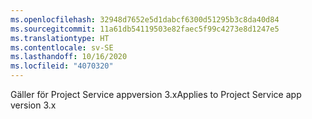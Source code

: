 ```yaml
---
ms.openlocfilehash: 32948d7652e5d1dabcf6300d51295b3c8da40d84
ms.sourcegitcommit: 11a61db54119503e82faec5f99c4273e8d1247e5
ms.translationtype: HT
ms.contentlocale: sv-SE
ms.lasthandoff: 10/16/2020
ms.locfileid: "4070320"
---
```

<span data-ttu-id="aa6d1-101">Gäller för Project Service appversion 3.x</span><span class="sxs-lookup"><span data-stu-id="aa6d1-101">Applies to Project Service app version 3.x</span></span>
